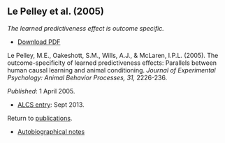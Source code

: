 ## Le Pelley et al. (2005)

_The learned predictiveness effect is outcome specific._

- [Download PDF](2005lepelley.pdf)

Le Pelley, M.E., Oakeshott, S.M., Wills, A.J., & McLaren, I.P.L. (2005). The outcome-specificity of learned predictiveness effects: Parallels between human causal learning and animal conditioning. _Journal of Experimental Psychology: Animal Behavior Processes, 31,_ 2226-236.

_Published_: 1 April 2005.

- <a href="https://www.alcs.co.uk" target="_blank">ALCS entry</a>: Sept 2013.

Return to [publications](publications.md).

- [Autobiographical notes](auto113.md)
